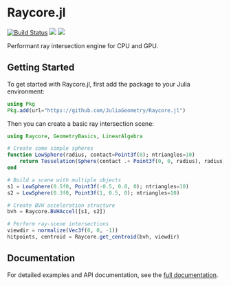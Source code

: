 # Raycore.jl

[![Build Status](https://github.com/JuliaGeometry/Raycore.jl/actions/workflows/ci.yml/badge.svg?branch=master)](https://github.com/JuliaGeometry/Raycore.jl/actions/workflows/ci.yml?query=branch%3Amaster)
[![](https://img.shields.io/badge/docs-stable-blue.svg)](https://juliageometry.github.io/Raycore.jl/stable/)
[![](https://img.shields.io/badge/docs-dev-blue.svg)](https://juliageometry.github.io/Raycore.jl/dev/)

Performant ray intersection engine for CPU and GPU.

## Getting Started

To get started with Raycore.jl, first add the package to your Julia environment:

```julia
using Pkg
Pkg.add(url="https://github.com/JuliaGeometry/Raycore.jl")
```

Then you can create a basic ray intersection scene:

```julia
using Raycore, GeometryBasics, LinearAlgebra

# Create some simple spheres
function LowSphere(radius, contact=Point3f(0); ntriangles=10)
    return Tesselation(Sphere(contact .+ Point3f(0, 0, radius), radius), ntriangles)
end

# Build a scene with multiple objects
s1 = LowSphere(0.5f0, Point3f(-0.5, 0.0, 0); ntriangles=10)
s2 = LowSphere(0.3f0, Point3f(1, 0.5, 0); ntriangles=10)

# Create BVH acceleration structure
bvh = Raycore.BVHAccel([s1, s2])

# Perform ray-scene intersections
viewdir = normalize(Vec3f(0, 0, -1))
hitpoints, centroid = Raycore.get_centroid(bvh, viewdir)
```

## Documentation

For detailed examples and API documentation, see the [full documentation](https://juliageometry.github.io/Raycore.jl/).
